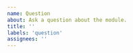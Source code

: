 ```yaml
---
name: Question
about: Ask a question about the module.
title: ''
labels: 'question'
assignees: ''
---
```


<!-- **IMPORTANT!**
Please make sure to look for an answer to your question in our documentation and the documentation before asking a question here.

If you have a general question regarding the module use Discord `modules` channel. Thanks!

Nuxt Discord: https://discord.nuxtjs.org/
-->

